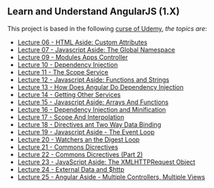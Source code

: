 Learn and Understand AngularJS (1.X)
--------------------------------------------------
This project is based in the following [curse of Udemy](https://www.udemy.com/learn-angularjs/), *the topics are*:

* [Lecture 06 - HTML Aside: Custom Attributes](https://github.com/robsonoduarte/learn-angularjs/tree/master/learn-and-understand-angularjs/src/main/webapp/lecture-06)
* [Lecture 07 - Javascript Aside: The Global Namespace](https://github.com/robsonoduarte/learn-angularjs/tree/master/learn-and-understand-angularjs/src/main/webapp/lecture-07)
* [Lecture 09 - Modules Apps Controller](https://github.com/robsonoduarte/learn-angularjs/tree/master/learn-and-understand-angularjs/src/main/webapp/lecture-09)
* [Lecture 10 - Dependency Injection](https://github.com/robsonoduarte/learn-angularjs/tree/master/learn-and-understand-angularjs/src/main/webapp/lecture-10)
* [Lecture 11 - The Scope Service](https://github.com/robsonoduarte/learn-angularjs/tree/master/learn-and-understand-angularjs/src/main/webapp/lecture-11)
* [Lecture 12 - Javascript Aside: Functions and Strings](https://github.com/robsonoduarte/learn-angularjs/tree/master/learn-and-understand-angularjs/src/main/webapp/lecture-12)
* [Lecture 13 - How Does Angular Do Dependency Injection](https://github.com/robsonoduarte/learn-angularjs/tree/master/learn-and-understand-angularjs/src/main/webapp/lecture-13)
* [Lecture 14 - Getting Other Services](https://github.com/robsonoduarte/learn-angularjs/tree/master/learn-and-understand-angularjs/src/main/webapp/lecture-14)
* [Lecture 15 - Javascript Aside: Arrays And Functions](https://github.com/robsonoduarte/learn-angularjs/tree/master/learn-and-understand-angularjs/src/main/webapp/lecture-15)
* [Lecture 16 - Dependency Injection and Minification](https://github.com/robsonoduarte/learn-angularjs/tree/master/learn-and-understand-angularjs/src/main/webapp/lecture-16)
* [Lecture 17 - Scope And Interpolation](https://github.com/robsonoduarte/learn-angularjs/tree/master/learn-and-understand-angularjs/src/main/webapp/lecture-17)
* [Lecture 18 - Directives ant Two Way Data Binding](https://github.com/robsonoduarte/learn-angularjs/tree/master/learn-and-understand-angularjs/src/main/webapp/lecture-18)
* [Lecture 19 - Javascript Aside - The Event Loop](https://github.com/robsonoduarte/learn-angularjs/tree/master/learn-and-understand-angularjs/src/main/webapp/lecture-19)
* [Lecture 20 - Watchers an the Digest Loop](https://github.com/robsonoduarte/learn-angularjs/tree/master/learn-and-understand-angularjs/src/main/webapp/lecture-20)
* [Lecture 21 - Commons Dicrectives](https://github.com/robsonoduarte/learn-angularjs/tree/master/learn-and-understand-angularjs/src/main/webapp/lecture-21)
* [Lecture 22 - Commons Dicrectives (Part 2) ](https://github.com/robsonoduarte/learn-angularjs/tree/master/learn-and-understand-angularjs/src/main/webapp/lecture-22)
* [Lecture 23 - JavaScript Aside: The XMLHTTPRequest Object ](https://github.com/robsonoduarte/learn-angularjs/tree/master/learn-and-understand-angularjs/src/main/webapp/lecture-23)
* [Lecture 24 - External Data and $http ](https://github.com/robsonoduarte/learn-angularjs/tree/master/learn-and-understand-angularjs/src/main/webapp/lecture-24)
* [Lecture 25 - Angular Aside - Multiple Controllers, Multiple Views ](https://github.com/robsonoduarte/learn-angularjs/tree/master/learn-and-understand-angularjs/src/main/webapp/lecture-25)

